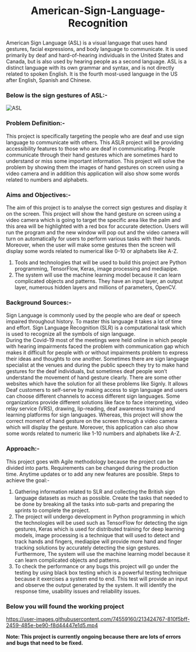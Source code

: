 # <p align='center'> American-Sign-Language-Recognition </p>

American Sign Language (ASL) is a visual language that uses hand gestures, facial expressions, and body language to communicate. It is used primarily by deaf and hard-of-hearing individuals in the United States and Canada, but is also used by hearing people as a second language. ASL is a distinct language with its own grammar and syntax, and is not directly related to spoken English. It is the fourth most-used language in the US after English, Spanish and Chinese.

### Below is the sign gestures of ASL:-
![ASL](https://user-images.githubusercontent.com/74559160/212838762-d24a80bb-29db-4690-aa4f-c2e95288068d.png)

### Problem Definition:-
This project is specifically targeting the people who are deaf and use sign language to communicate with others. This ASLR project will be providing accessibility features to those who are deaf in communicating. People communicate through their hand gestures which are sometimes hard to understand or miss some important information. This project will solve the problem by showing them the images of hand gestures on screen using a video camera and in addition this application will also show some words related to numbers and alphabets.

### Aims and Objectives:-
The aim of this project is to analyse the correct sign gestures and display it on the screen. This project will show the hand gesture on screen using a video camera which is going to target the specific area like the palm and this area will be highlighted with a red box for accurate detection. Users will run the program and the new window will pop out and the video camera will turn on automatically for users to perform various tasks with their hands. Moreover, when the user will make some gestures then the screen will display some words related to numerical like 0-10 or alphabets like A-Z. 
1)	Tools and technologies that will be used to build this project are Python programming, TensorFlow, Keras, image processing and mediapipe. 
2)	The system will use the machine learning model because it can learn complicated objects and patterns. They have an input layer, an output layer, numerous hidden layers and millions of parameters, OpenCV.

### Background Sources:-
Sign Language is commonly used by the people who are deaf or speech impaired throughout history. To master this language it takes a lot of time and effort. Sign Language Recognition (SLR) is a computational task which is used to recognize all the symbols of sign language. <br>
During the Covid-19 most of the meetings were held online in which people with hearing impairments faced the problem with communication gap which makes it difficult for people with or without impairments problem to express their ideas and thoughts to one another. Sometimes there are sign language specialist at the venues and during the public speech they try to make hand gestures for the deaf individuals, but sometimes deaf people won’t understand the movement of hand gesture clearly. There are some other websites which have the solution for all these problems like Signly. It allows Deaf customers to self-serve by making access to sign language and users can choose different channels to access different sign languages. Some organizations provide different solutions like face to face interpreting, video relay service (VRS), drawing, lip-reading, deaf awareness training and learning platforms for sign languages. Whereas, this project will show the correct moment of hand gesture on the screen through a video camera which will display the gesture. Moreover, this application can also show some words related to numeric like 1-10 numbers and alphabets like A-Z. 

### Approach:-
This project goes with Agile methodology because the project can be divided into parts. Requirements can be changed during the production time. Anytime updates or to add any new features are possible. 
Steps to achieve the goal:-
1.	Gathering information related to SLR and collecting the British sign language datasets as much as possible. Create the tasks that needed to be done by breaking all the tasks into sub-parts and preparing the sprints to complete the project. 
2.	The project will undergo development in Python programming in which the technologies will be used such as TensorFlow for detecting the sign gestures, Keras which is used for distributed training for deep learning models, image processing is a technique that will used to detect and track hands and fingers, mediapipe will provide more hand and finger tracking solutions by accurately detecting the sign gestures. Furthermore, The system will use the machine learning model because it can learn complicated objects and patterns.
3.	To check the performance or any bugs this project will go under the testing by using black box testing which is a powerful testing technique because it exercises a system end to end. This test will provide an input and observe the output generated by the system. It will identify the response time, usability issues and reliability issues.


### Below you will found the working project 
https://user-images.githubusercontent.com/74559160/213424767-810f5bff-2459-485e-be90-f8d44447e1d5.mp4

<b>Note: This project is currently ongoing because there are lots of errors and bugs that need to be fixed.</b>
